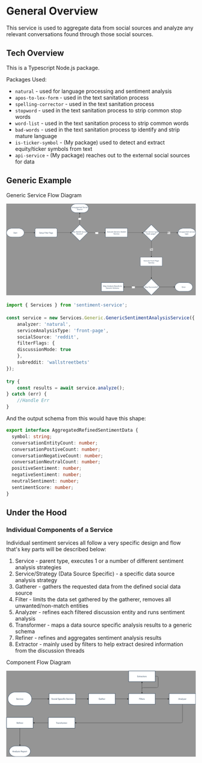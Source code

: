 # General Overview

This service is used to aggregate data from social sources and analyze any relevant conversations found through those social sources.

## Tech Overview

This is a Typescript Node.js package.

Packages Used:

* `natural` - used for language processing and sentiment analysis
* `apos-to-lex-form` - used in the text sanitation process
* `spelling-corrector` - used in the text sanitation process
* `stopword` - used in the text sanitation process to strip common stop words
* `word-list` - used in the text sanitation process to strip common words
* `bad-words` - used in the text sanitation process tp identify and strip mature language
* `is-ticker-symbol` - (My package) used to detect and extract equity/ticker symbols from text
* `api-service` - (My package) reaches out to the external social sources for data

## Generic Example

Generic Service Flow Diagram

![Generic Service Flow Diagram](./Generic%20Sentiment%20Process.png)

<div style="page-break-after: always"></div>

```typescript
import { Services } from 'sentiment-service';

const service = new Services.Generic.GenericSentimentAnalysisService({
    analyzer: 'natural',
    serviceAnalysisType: 'front-page',
    socialSource: 'reddit',
    filterFlags: {
    discussionMode: true
    },
    subreddit: 'wallstreetbets'
});

try {
    const results = await service.analyze();
} catch (err) {
    //Handle Err
}
```

And the output schema from this would have this shape:

```typescript
export interface AggregatedRefinedSentimentData {
  symbol: string;
  conversationEntityCount: number;
  conversationPostiveCount: number;
  conversationNegativeCount: number;
  conversationNeutralCount: number;
  positiveSentiment: number;
  negativeSentiment: number;
  neutralSentiment: number;
  sentimentScore: number;
}
```

<div style="page-break-after: always"></div>

## Under the Hood

### Individual Components of a Service

Individual sentiment services all follow a very specific design and flow that's key parts will be described below:

1. Service - parent type, executes 1 or a number of different sentiment analysis strategies
2. Service/Strategy (Data Source Specific) - a specific data source analysis strategy
3. Gatherer - gathers the requested data from the defined social data source
4. Filter - limits the data set gathered by the gatherer, removes all unwanted/non-match entities
5. Analyzer - refines each filtered discussion entity and runs sentiment analysis
6. Transformer - maps a data source specific analysis results to a generic schema
7. Refiner - refines and aggregates sentiment analysis results
8. Extractor - mainly used by filters to help extract desired information from the discussion threads

<div style="page-break-after: always"></div>

Component Flow Diagram

![Component Flow Diagram](./Component%20Flow.png)